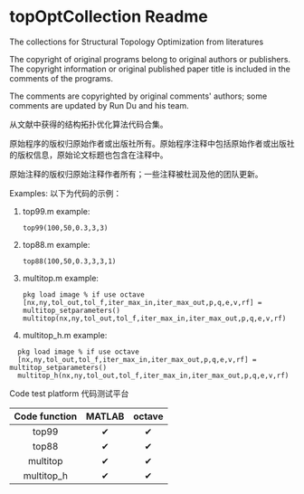 # topOptCollection Readme

The collections for Structural Topology Optimization from literatures

The copyright of original programs belong to original authors or publishers. The copyright information or original published paper title is included in the comments of the programs.

The comments are copyrighted by original comments' authors; some comments are updated by Run Du and his team.

从文献中获得的结构拓扑优化算法代码合集。

原始程序的版权归原始作者或出版社所有。原始程序注释中包括原始作者或出版社的版权信息，原始论文标题也包含在注释中。

原始注释的版权归原始注释作者所有；一些注释被杜润及他的团队更新。

Examples:
以下为代码的示例：

1. top99.m
   example:   

    ```
    top99(100,50,0.3,3,3)
    ```

2. top88.m
  example:   

    ```
    top88(100,50,0.3,3,3,1)
    ```

3. multitop.m
  example:   

    ```
    pkg load image % if use octave
    [nx,ny,tol_out,tol_f,iter_max_in,iter_max_out,p,q,e,v,rf] = multitop_setparameters()
    multitop(nx,ny,tol_out,tol_f,iter_max_in,iter_max_out,p,q,e,v,rf)
    ```

3. multitop_h.m
  example: 
  ```
    pkg load image % if use octave
    [nx,ny,tol_out,tol_f,iter_max_in,iter_max_out,p,q,e,v,rf] = multitop_setparameters()
    multitop_h(nx,ny,tol_out,tol_f,iter_max_in,iter_max_out,p,q,e,v,rf)
  ```

Code test platform 代码测试平台

|Code function | MATLAB | octave|
|:---:|:---:|:---:|
| top99 |  ✔ | ✔ |
| top88 | ✔ | ✔ |
| multitop | ✔ | ✔ |
| multitop_h | ✔ | ✔ |
